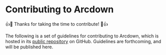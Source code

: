 # Contributing to Arcdown

:+1::tada: Thanks for taking the time to contribute! :tada::+1:

The following is a set of guidelines for contributing to Arcdown, which is hosted in its [public repository](https://github.com/parchment/arcdown) on GitHub. Guidelines are forthcoming, and will be published here.